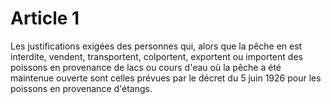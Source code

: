 # Article 1

Les justifications exigées des personnes qui, alors que la pêche en est interdite, vendent, transportent, colportent, exportent ou importent des poissons en provenance de lacs ou cours d'eau où la pêche a été maintenue ouverte sont celles prévues par le décret du 5 juin 1926 pour les poissons en provenance d'étangs.
